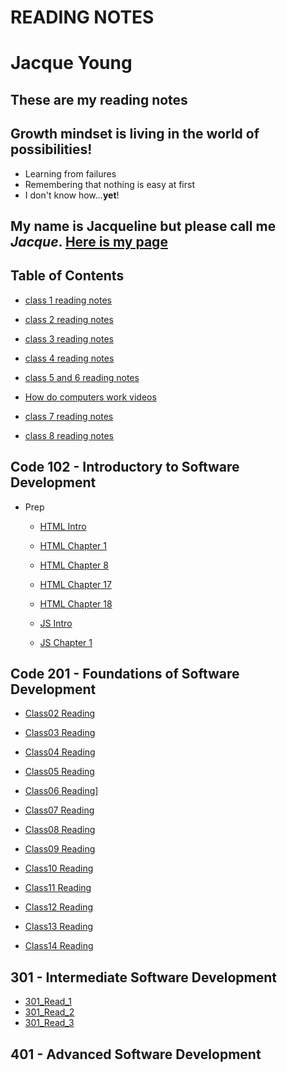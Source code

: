 # READING NOTES
# Jacque Young 
## These are my reading notes

## Growth mindset is living in the world of possibilities!
- Learning from failures
- Remembering that nothing is easy at first
- I don't know how...**yet**!

## My name is Jacqueline but please call me *Jacque*.  [Here is my page](https://jyoung7834.github.io/reading-notes/)

## Table of Contents
- [class 1 reading notes](class1.md)

- [class 2 reading notes](the_coders_computer.md)

- [class 3 reading notes](git_day_3.md)

- [class 4 reading notes](Structure_web_pages_with_HTML.md)

- [class 5 and 6 reading notes](day_5.md)
- [How do computers work videos](watch_videos.md)

- [class 7 reading notes](day_7_Intro_Scripts.md)

- [class 8 reading notes](day_8_Operators_and_Loops.md)

## Code 102 - Introductory to Software Development

- Prep
    - [HTML Intro](201_html_intro.md)

    - [HTML Chapter 1](201_html_intro.md)

    - [HTML Chapter 8](201_html_intro.md)

    - [HTML Chapter 17](201_html_intro.md)

    - [HTML Chapter 18](201_html_intro.md)

    - [JS Intro](201_javascript.md)
    
    - [JS Chapter 1](201_javascript.md)

 ## Code 201 - Foundations of Software Development
 
- [Class02 Reading](class02.md)

- [Class03 Reading](class03.md)

- [Class04 Reading](Read_04.md)

- [Class05 Reading](Read_05.md)

- [Class06 Reading](Read06_Reading.md)]

- [Class07 Reading](Read07.md)

- [Class08 Reading](Read08.md)

- [Class09 Reading](Read09.md)

- [Class10 Reading](Read10.md)

- [Class11 Reading](Read_11.md)

- [Class12 Reading](Read_12.md)

- [Class13 Reading](Read_13.md)

- [Class14 Reading](Reading_14a.md)

## 301 - Intermediate Software Development
- [301_Read_1](301_read1.md)
- [301_Read_2](301_read2.md)
- [301_Read_3](301_read3.md)

## 401 - Advanced Software Development